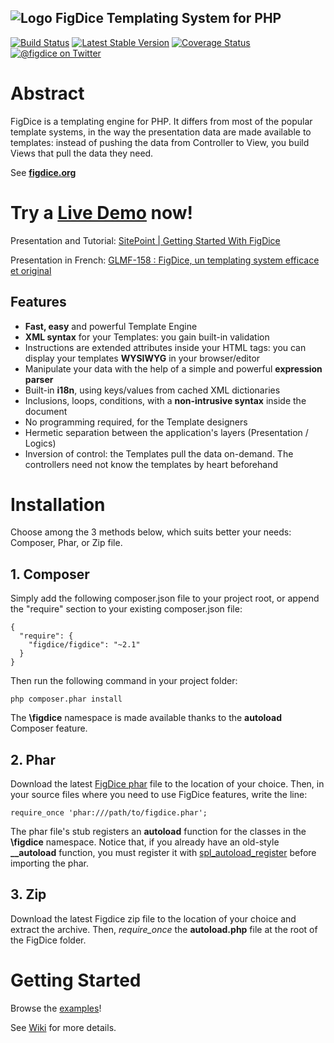 ## ![Logo](https://c.fsdn.com/allura/p/figdice/icon) FigDice Templating System for PHP 
[![Build Status](https://travis-ci.org/gabrielzerbib/figdice.svg?branch=master)](https://travis-ci.org/gabrielzerbib/figdice)
[![Latest Stable Version](https://poser.pugx.org/figdice/figdice/v/stable)](https://packagist.org/packages/figdice/figdice)
[![Coverage Status](https://coveralls.io/repos/gabrielzerbib/figdice/badge.svg?branch=master&service=github)](https://coveralls.io/github/gabrielzerbib/figdice?branch=master)
[![@figdice on Twitter](https://img.shields.io/badge/twitter-%40figdice-5189c7.svg)](https://twitter.com/figdice)

# Abstract

FigDice is a templating engine for PHP.
It differs from most of the popular template systems, in the way the presentation data are made available to templates: instead of pushing the data from Controller to View, you build Views that pull the data they need.

See **[figdice.org](http://www.figdice.org/)**

# Try a [Live Demo](http://demo.figdice.org/) now!

Presentation and Tutorial: [SitePoint | Getting Started With FigDice](http://www.sitepoint.com/?s=figdice)

Presentation in French: [GLMF-158 : FigDice, un templating system efficace et original](http://connect.ed-diamond.com/GNU-Linux-Magazine/GLMF-158/FigDice-un-Templating-System-efficace-et-original)

## Features

- **Fast, easy** and powerful Template Engine
- **XML syntax** for your Templates: you gain built-in validation
- Instructions are extended attributes inside your HTML tags: you can display your templates **WYSIWYG** in your browser/editor
- Manipulate your data with the help of a simple and powerful **expression parser**
- Built-in **i18n**, using keys/values from cached XML dictionaries
- Inclusions, loops, conditions, with a **non-intrusive syntax** inside the document
- No programming required, for the Template designers
- Hermetic separation between the application's layers (Presentation / Logics)
- Inversion of control: the Templates pull the data on-demand. The controllers need not know the templates by heart beforehand

# Installation

Choose among the 3 methods below, which suits better your needs: Composer, Phar, or Zip file.

## 1. Composer

Simply add the following composer.json file to your project root, or append the "require" section to your existing composer.json file:

    {
      "require": {
        "figdice/figdice": "~2.1"
      }
    }

Then run the following command in your project folder:

    php composer.phar install

The **\figdice** namespace is made available thanks to the **autoload** Composer feature.



## 2. Phar

Download the latest [FigDice phar](https://github.com/gabrielzerbib/figdice/releases/download/2.1.0/figdice-2.1.0.phar) file to the location of your choice.
Then, in your source files where you need to use FigDice features, write the line:

    require_once 'phar:///path/to/figdice.phar';

The phar file's stub registers an **autoload** function for the classes in the **\figdice** namespace. Notice that, if you already have an old-style **__autoload** function, you must register it with [spl_autoload_register](http://php.net/manual/en/function.spl-autoload-register.php) before importing the phar.



## 3. Zip

Download the latest Figdice zip file to the location of your choice and extract the archive. Then, *require_once* the **autoload.php** file at the root of the FigDice folder.




# Getting Started

Browse the [examples](https://github.com/gabrielzerbib/figdice/tree/master/examples)!

See [Wiki](https://github.com/gabrielzerbib/figdice/wiki) for more details.




